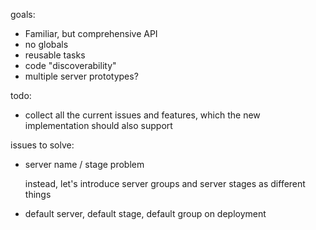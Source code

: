 goals:
- Familiar, but comprehensive API
- no globals
- reusable tasks
- code "discoverability"
- multiple server prototypes?

todo:
- collect all the current issues and features, which the new implementation
should also support 

issues to solve:
- server name / stage problem

    instead, let's introduce server groups and server stages as different
    things

- default server, default stage, default group on deployment

